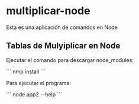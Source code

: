 # multiplicar-node
Esta es una aplicación de comandos en Node

## Tablas de Mulyiplicar en Node

Ejecutar el comando para descargar node_modules:

´´´
nmp install
´´´

Para ejecutar el programa:

´´´
node app2 --help 
´´´
